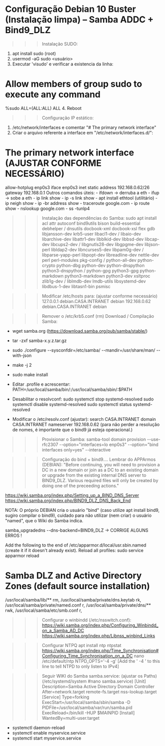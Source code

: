 # Configuração Debian 10 Buster (Instalação limpa) – Samba ADDC + Bind9_DLZ

>>> Instalação SUDO:
1.	apt install sudo (root)
2.	usermod -aG sudo <usuário>
3.	Executar 'visudo' e verificar a existencia da linha:
  # Allow members of group sudo to execute any command
  %sudo   ALL=(ALL:ALL) ALL
4.	Reboot

>>> Configuração IP estático:
1.	/etc/network/interfaces e comentar "# The primary network interface"
2.	Criar o arquivo referente a interface em "/etc/network/interfaces.d/<nome da eth>":
# The primary network interface (AJUSTAR CONFORME NECESSÁRIO)
allow-hotplug enp0s3
iface enp0s3 inet static
address 192.168.0.62/26
gateway 192.168.0.1
Outros comandos úteis:
	- ifdown <nome eth> -> derruba a eth
	- ifup <nome eth>   -> sobe a eth
	- ip link show
	- ip -s link show <nome eth>
	- apt install ethtool (utilitário)
	- ip neigh show
	- ip -br address show
	- traceroute google.com
	- ip route show
	- nslookup google.com
	- ss -tunlp4
		
>>> Instalação das dependências do Samba:
sudo apt install acl attr autoconf bind9utils bison build-essential debhelper /
dnsutils docbook-xml docbook-xsl flex gdb libjansson-dev krb5-user libacl1-dev /
libaio-dev libarchive-dev libattr1-dev libblkid-dev libbsd-dev libcap-dev libcups2-dev /
libgnutls28-dev libgpgme-dev libjson-perl  libldap2-dev libncurses5-dev libpam0g-dev /
libparse-yapp-perl libpopt-dev libreadline-dev nettle-dev perl perl-modules pkg-config /
python-all-dev python-crypto python-dbg python-dev python-dnspython python3-dnspython /
python-gpg python3-gpg python-markdown python3-markdown python3-dev xsltproc zlib1g-dev /
liblmdb-dev lmdb-utils libsystemd-dev libdbus-1-dev libtasn1-bin psmisc

>>> Modificar /etc/hosts para: (ajustar conforme necessário)
127.0.0.1       debian.CASA.INTRANET debian
192.168.0.62    debian.CASA.INTRANET debian

>>> Remover o /etc/krb5.conf (rm)
>>> Download / Compilação Samba:
- wget samba.org (https://download.samba.org/pub/samba/stable/)
- tar -zxf samba-x.y.z.tar.gz
- sudo ./configure --sysconfdir=/etc/samba/ --mandir=/usr/share/man/ --with-json
- make -j 2
- sudo make install
- Editar .profile e acrescentar: PATH=/usr/local/samba/bin/:/usr/local/samba/sbin/:$PATH
- Desabilitar o resolvconf:
	sudo systemctl stop systemd-resolved
	sudo systemctl disable systemd-resolved
	sudo systemctl status systemd-resolved

- Modificar o /etc/resolv.conf (ajustar):
search CASA.INTRANET
domain CASA.INTRANET
nameserver 192.168.0.62 (para não perder a resolução de nomes, é importante que o bind9 já esteja operacional.)

>>> Provisionar o Samba:
samba-tool domain provision --use-rfc2307 --option="interfaces=lo enp0s3" --option="bind interfaces only=yes" --interactive

>>> Configuração do bind + bind9.... Lembrar do APPArmos (DEBIAN):
"Before continuing, you will need to provision a DC in a new domain or join as a DC to an existing domain or upgrade 
from the existing internal DNS server to BIND9_DLZ. Various required files will only be created by doing one of the 
preceeding actions."

https://wiki.samba.org/index.php/Setting_up_a_BIND_DNS_Server
https://wiki.samba.org/index.php/BIND9_DLZ_DNS_Back_End

NOTA: O próprio DEBIAN cria o usuário "bind" (caso utilize apt install bind9, sugiro compilar o bind9), cuidado para não 
utilizar (nem criar) o usuário "named", que o Wiki do Samba indica. 

samba_upgradedns --dns-backend=BIND9_DLZ -> CORRIGE ALGUNS ERROS !

Add the following to the end of /etc/apparmor.d/local/usr.sbin.named (create it if it doesn't already exist).
Reload all profiles: sudo service apparmor reload

# Samba DLZ and Active Directory Zones (default source installation)
/usr/local/samba/lib/** rm,
/usr/local/samba/private/dns.keytab rk,
/usr/local/samba/private/named.conf r,
/usr/local/samba/private/dns/** rwk,
/usr/local/samba/etc/smb.conf r,

>>> Configurar o winbindd (/etc/nsswitch.conf):
https://wiki.samba.org/index.php/Configuring_Winbindd_on_a_Samba_AD_DC
https://wiki.samba.org/index.php/Libnss_winbind_Links

>>> Configurar NTPQ
apt install ntp ntpstat
https://wiki.samba.org/index.php/Time_Synchronisation#Configuring_Time_Synchronisation_on_a_DC
nano /etc/default/ntp
NTPD_OPTS='-4 -g' [Add the ' -4 ' to this line to tell NTPD to only listen to IPv4]

>>>  Seguir WIKI do Samba
samba.service: (ajustar os Paths) (/etc/systemd/system #nano samba.service)
[Unit]
	Description=Samba Active Directory Domain Controller
	After=network.target remote-fs.target nss-lookup.target
[Service]
	Type=forking
	ExecStart=/usr/local/samba/sbin/samba -D
	PIDFile=/usr/local/samba/var/run/samba.pid
	ExecReload=/bin/kill -HUP $MAINPID
[Install]
	WantedBy=multi-user.target

- systemctl daemon-reload
- systemctl enable myservice.service
- systemctl start myservice.service


